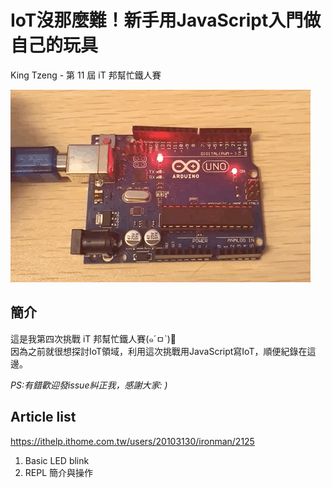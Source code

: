 # IoT沒那麼難！新手用JavaScript入門做自己的玩具
King Tzeng - 第 11 屆 iT 邦幫忙鐵人賽

![basic demo](https://github.com/tinatyc/2019ironman-JS-IoT/blob/master/gif/basic-Demo.gif?raw=true)

## 簡介
這是我第四次挑戰 iT 邦幫忙鐵人賽(๑´ㅁ`)  
因為之前就很想探討IoT領域，利用這次挑戰用JavaScript寫IoT，順便紀錄在這邊。  
    
_PS:有錯歡迎發issue糾正我，感謝大家: )_

## Article list
https://ithelp.ithome.com.tw/users/20103130/ironman/2125

1. Basic LED blink 
2. REPL 簡介與操作
